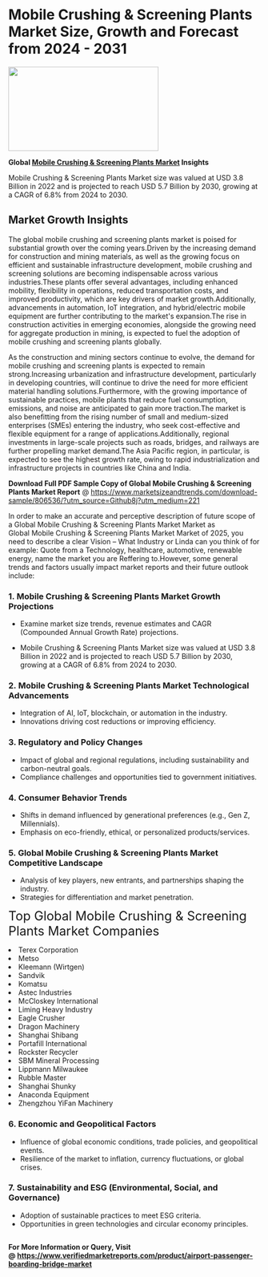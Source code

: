 <H1>Mobile Crushing & Screening Plants Market Size, Growth and Forecast from 2024 - 2031</H1><img class="aligncenter size-medium wp-image-584254" src="https://thirdeyenews.in/wp-content/uploads/2024/09/Global-Market-Research-300x168.jpeg" alt="" width="300" height="168" /><p><strong>Global&nbsp;<a href="https://www.marketsizeandtrends.com/download-sample/806536/?utm_source=Github8j?utm_medium=221">Mobile Crushing & Screening Plants Market</a> Insights</strong></p><p>Mobile Crushing & Screening Plants Market size was valued at USD 3.8 Billion in 2022 and is projected to reach USD 5.7 Billion by 2030, growing at a CAGR of 6.8% from 2024 to 2030.</p><p><h2>Market Growth Insights</h2> <p>The global mobile crushing and screening plants market is poised for substantial growth over the coming years.Driven by the increasing demand for construction and mining materials, as well as the growing focus on efficient and sustainable infrastructure development, mobile crushing and screening solutions are becoming indispensable across various industries.These plants offer several advantages, including enhanced mobility, flexibility in operations, reduced transportation costs, and improved productivity, which are key drivers of market growth.Additionally, advancements in automation, IoT integration, and hybrid/electric mobile equipment are further contributing to the market's expansion.The rise in construction activities in emerging economies, alongside the growing need for aggregate production in mining, is expected to fuel the adoption of mobile crushing and screening plants globally.</p> <p>As the construction and mining sectors continue to evolve, the demand for mobile crushing and screening plants is expected to remain strong.Increasing urbanization and infrastructure development, particularly in developing countries, will continue to drive the need for more efficient material handling solutions.Furthermore, with the growing importance of sustainable practices, mobile plants that reduce fuel consumption, emissions, and noise are anticipated to gain more traction.The market is also benefitting from the rising number of small and medium-sized enterprises (SMEs) entering the industry, who seek cost-effective and flexible equipment for a range of applications.Additionally, regional investments in large-scale projects such as roads, bridges, and railways are further propelling market demand.The Asia Pacific region, in particular, is expected to see the highest growth rate, owing to rapid industrialization and infrastructure projects in countries like China and India.</p> <p><span class=""><strong>Download Full PDF Sample Copy of Global Mobile Crushing & Screening Plants Market Report</strong> @ <a href="https://www.marketsizeandtrends.com/download-sample/806536/?utm_source=Github8j?utm_medium=221" target="_blank">https://www.marketsizeandtrends.com/download-sample/806536/?utm_source=Github8j?utm_medium=221</a></span></p><p>In order to make an accurate and perceptive description of future scope of a Global&nbsp;Mobile Crushing & Screening Plants Market Market as Global&nbsp;Mobile Crushing & Screening Plants Market Market of 2025, you need to describe a clear Vision &ndash; What Industry or Linda can you think of for example: Quote from a Technology, healthcare, automotive, renewable energy, name the market you are Reffering to.However, some general trends and factors usually impact market reports and their future outlook include:</p><h3>1.&nbsp;<strong>Mobile Crushing & Screening Plants Market Growth Projections</strong></h3><ul><li>Examine market size trends, revenue estimates and CAGR (Compounded Annual Growth Rate) projections.</li><li><p>Mobile Crushing & Screening Plants Market size was valued at USD 3.8 Billion in 2022 and is projected to reach USD 5.7 Billion by 2030, growing at a CAGR of 6.8% from 2024 to 2030.</p></li></ul><h3>2.&nbsp;<strong>Mobile Crushing & Screening Plants Market Technological Advancements</strong></h3><ul><li>Integration of AI, IoT, blockchain, or automation in the industry.</li><li>Innovations driving cost reductions or improving efficiency.</li></ul><h3>3.&nbsp;<strong>Regulatory and Policy Changes</strong></h3><ul><li>Impact of global and regional regulations, including sustainability and carbon-neutral goals.</li><li>Compliance challenges and opportunities tied to government initiatives.</li></ul><h3>4.&nbsp;<strong>Consumer Behavior Trends</strong></h3><ul><li>Shifts in demand influenced by generational preferences (e.g., Gen Z, Millennials).</li><li>Emphasis on eco-friendly, ethical, or personalized products/services.</li></ul><h3>5.&nbsp;<strong>Global Mobile Crushing & Screening Plants Market Competitive Landscape</strong></h3><ul><li>Analysis of key players, new entrants, and partnerships shaping the industry.</li><li>Strategies for differentiation and market penetration.</li></ul><p data-pm-slice="1 1 []"><span style="color: inherit; font-family: inherit; font-size: 25px;">Top Global Mobile Crushing & Screening Plants Market Companies</span></p><div class="" data-test-id=""><p><li>Terex Corporation</li><li> Metso</li><li> Kleemann (Wirtgen)</li><li> Sandvik</li><li> Komatsu</li><li> Astec Industries</li><li> McCloskey International</li><li> Liming Heavy Industry</li><li> Eagle Crusher</li><li> Dragon Machinery</li><li> Shanghai Shibang</li><li> Portafill International</li><li> Rockster Recycler</li><li> SBM Mineral Processing</li><li> Lippmann Milwaukee</li><li> Rubble Master</li><li> Shanghai Shunky</li><li> Anaconda Equipment</li><li> Zhengzhou YiFan Machinery</li></p></div><h3>6.&nbsp;<strong>Economic and Geopolitical Factors</strong></h3><ul><li>Influence of global economic conditions, trade policies, and geopolitical events.</li><li>Resilience of the market to inflation, currency fluctuations, or global crises.</li></ul><h3>7.&nbsp;<strong>Sustainability and ESG (Environmental, Social, and Governance)</strong></h3><ul><li>Adoption of sustainable practices to meet ESG criteria.</li><li>Opportunities in green technologies and circular economy principles.</li></ul><h2><strong style="font-size: 14px;">For More Information or Query, Visit @&nbsp;</strong><a style="background-color: #ffffff; font-size: 14px;" href="https://www.marketsizeandtrends.com/report/mobile-crushing-and-screening-plants-market/" target="_blank">https://www.verifiedmarketreports.com/product/airport-passenger-boarding-bridge-market</a></h2>